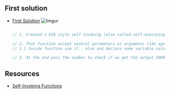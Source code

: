 ## First solution

- [First Solution](https://github.com/AshrafTajuddin/exercise-3-ways-My-Saving/blob/first/solution1.js)
  ![Imgur](https://i.imgur.com/p4yVyg3.gif)

  ```javascript

  // 1. Created a ES6 style self-invoking (also called self-executing) function  is a nameless (anonymous) function that is invoked immediately after its definition.

  // 2. That function accept several parameters as arguments like age, retireAge, monthlySalary and savingPercentage.
  // 2.1 Inside function use if.. else and declare some variable using const to calculate years to work, months to work , total earnings and total saving.

  // 3. At the end pass the number to check if we get the output 30000
  ```



## Resources
- [Self-Invoking Functions](https://scriptverse.academy/tutorials/js-self-invoking-functions.html)












